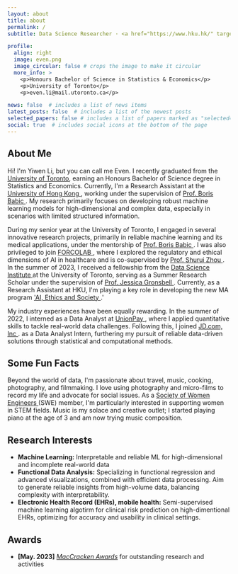 ```yaml
---
layout: about
title: about
permalink: /
subtitle: Data Science Researcher · <a href="https://www.hku.hk/" target="_blank">University of Hong Kong</a>

profile:
  align: right
  image: even.png
  image_circular: false # crops the image to make it circular
  more_info: >
    <p>Honours Bachelor of Science in Statistics & Economics</p>
    <p>University of Toronto</p>
    <p>even.li@mail.utoronto.ca</p>

news: false  # includes a list of news items
latest_posts: false  # includes a list of the newest posts
selected_papers: false # includes a list of papers marked as "selected={true}"
social: true  # includes social icons at the bottom of the page
---
```


## About Me

Hi! I'm Yiwen Li, but you can call me Even. I recently graduated from the <a href="https://www.utoronto.ca/" target="_blank">University of Toronto</a>, earning an Honours Bachelor of Science degree in Statistics and Economics. Currently, I'm a Research Assistant at the <a href="https://www.hku.hk/" target="_blank">University of Hong Kong </a>, working under the supervision of <a href="https://borisbabic.com/" target="_blank">Prof. Boris Babic </a>. My research primarily focuses on developing robust machine learning models for high-dimensional and complex data, especially in scenarios with limited structured information.

During my senior year at the University of Toronto, I engaged in several innovative research projects, primarily in reliable machine learning and its medical applications, under the mentorship of <a href="https://borisbabic.com/" target="_blank">Prof. Boris Babic </a>. I was also privileged to join <a href="https://shuiblue.github.io/forcolab-uoft/team.html" target="_blank">FORCOLAB </a>, where I explored the regulatory and ethical dimensions of AI in healthcare and is co-supervised by <a href="https://www.eecg.utoronto.ca/~shuruiz/" target="_blank">Prof. Shurui Zhou </a>. In the summer of 2023, I received a fellowship from the <a href="https://datasciences.utoronto.ca/" target="_blank">Data Science Institute </a> at the University of Toronto, serving as a Summer Research Scholar under the supervision of <a href="https://sites.google.com/view/jgronsbell/home" target="_blank">Prof. Jessica Gronsbell </a>. Currently, as a Research Assistant at HKU, I'm playing a key role in developing the new MA program <a href="https://www.maaies.arts.hku.hk/programme-information" target="_blank">'AI, Ethics and Society </a>.'

My industry experiences have been equally rewarding. In the summer of 2022, I interned as a Data Analyst at <a href="https://www.unionpayintl.com/en/" target="_blank">UnionPay </a>, where I applied quantitative skills to tackle real-world data challenges. Following this, I joined <a href="https://corporate.jd.com/" target="_blank">JD.com, Inc </a>. as a Data Analyst Intern, furthering my pursuit of reliable data-driven solutions through statistical and computational methods. 

## Some Fun Facts
Beyond the world of data, I'm passionate about travel, music, cooking, photography, and filmmaking. I love using photography and micro-films to record my life and advocate for social issues. As a <a href="https://swe.org/" target="_blank">Society of Women Engineers </a> (SWE) member, I'm particularly interested in supporting women in STEM fields. Music is my solace and creative outlet; I started playing piano at the age of 3 and am now trying music composition.


## Research Interests
- **Machine Learning:** Interpretable and reliable ML for high-dimensional and incomplete real-world data
- **Functional Data Analysis:** Specializing in functional regression and advanced visualizations, combined with efficient data processing. Aim to generate reliable insights from high-volume data, balancing complexity with interpretability.
- **Electronic Health Record (EHRs), mobile health:** Semi-supervised machine learning algotirm for clinical risk prediction on high-dimentional EHRs, optimizing for accuracy and usability in clinical settings.

## Awards
- **[May. 2023]** <a href="https://gsas.nyu.edu/admissions/financial-aid/graduate-school-fellowships-and-assistantships.html" target="_blank">*MacCracken Awards*</a> for outstanding research and activities


